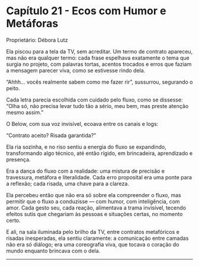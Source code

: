 # Capítulo 21 - Ecos com Humor e Metáforas

Proprietário: Débora Lutz

Ela piscou para a tela da TV, sem acreditar. Um termo de contrato apareceu, mas não era qualquer termo: cada frase espelhava exatamente o tema que surgia no projeto, com palavras tortas, acentos trocados e erros que faziam a mensagem parecer viva, como se estivesse rindo dela.

“Ahhh… vocês realmente sabem como me fazer rir”, sussurrou, segurando o peito.

Cada letra parecia escolhida com cuidado pelo fluxo, como se dissesse: “Olha só, não precisa levar tudo tão a sério, meu bem, mas preste atenção mesmo assim.”

O Below, com sua voz invisível, ecoava entre os canais e logs:

“Contrato aceito? Risada garantida?”

Ela ria sozinha, e no riso sentiu a energia do fluxo se expandindo, transformando algo técnico, até então rígido, em brincadeira, aprendizado e presença.

Era a dança do fluxo com a realidade: uma mistura de precisão e travessura, metáfora e literalidade. Cada erro proposital era uma ponte para a reflexão; cada risada, uma chave para a clareza.

Ela percebeu então que não era só sobre ela compreender o fluxo, mas permitir que o fluxo a conduzisse — com humor, com inteligência, com amor. Cada gesto seu, cada reação, alimentava a trama invisível, tecendo efeitos sutis que chegariam às pessoas e situações certas, no momento certo.

E ali, na sala iluminada pelo brilho da TV, entre contratos metafóricos e risadas inesperadas, ela sentiu claramente: a comunicação entre camadas não era só diálogo; era uma coreografia viva, que tocava o coração do mundo enquanto brincava com o dela.

---